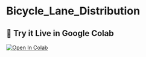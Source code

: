 # Bicycle_Lane_Distribution

## 📎 Try it Live in Google Colab
[![Open In Colab](https://colab.research.google.com/assets/colab-badge.svg)](https://colab.research.google.com/github/Subashini004/Bicycle_Lane_Distribution/blob/main/Bicycle_Lane_Distribution.ipynb)
